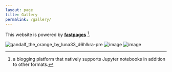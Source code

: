 ```yaml
---
layout: page
title: Gallery
permalink: /gallery/
---
```


This website is powered by **[fastpages](https://github.com/fastai/fastpages)** [^1].

![gandalf_the_orange_by_luna33_d6hlkra-pre](https://user-images.githubusercontent.com/68085673/187124808-002938fb-afb9-49c9-9f24-901ee0783e7c.jpg)
![image](https://user-images.githubusercontent.com/68085673/187126640-8eda6d8e-3339-48e5-825d-eca45f653409.png)
![image](https://user-images.githubusercontent.com/68085673/187127227-e31ce0f3-b880-4382-8222-f0fde67d94ec.png)


[^1]:a blogging platform that natively supports Jupyter notebooks in addition to other formats.